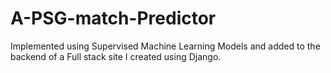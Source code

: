 # A-PSG-match-Predictor
 Implemented using Supervised Machine Learning Models and added to the backend of a Full stack site I created using Django.
